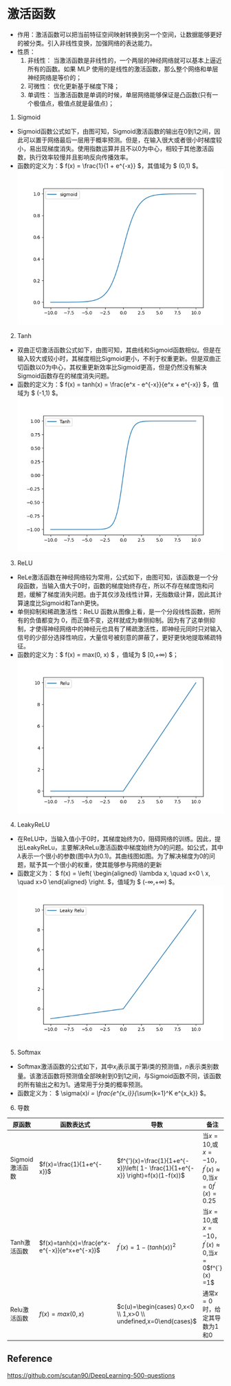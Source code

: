 # 激活函数 
- 作用：激活函数可以把当前特征空间映射转换到另一个空间，让数据能够更好的被分类。引入非线性变换，加强网络的表达能力。
- 性质：
    1. 非线性： 当激活函数是非线性的，一个两层的神经网络就可以基本上逼近所有的函数。如果 MLP 使用的是线性的激活函数，那么整个网络和单层神经网络是等价的；
    2. 可微性： 优化更新基于梯度下降；
    3. 单调性： 当激活函数是单调的时候，单层网络能够保证是凸函数(只有一个极值点，极值点就是最值点)；

1. Sigmoid
- Sigmoid函数公式如下，由图可知，Sigmoid激活函数的输出在0到1之间，因此可以置于网络最后一层用于概率预测。但是，在输入很大或者很小时梯度较小，易出现梯度消失。使用指数运算并且不以0为中心，相较于其他激活函数，执行效率较慢并且影响反向传播效率。
- 函数的定义为：$ f(x) = \frac{1}{1 + e^{-x}} $，其值域为 $ (0,1) $。
![](./pics/2-1.png)

2. Tanh
- 双曲正切激活函数公式如下，由图可知，其曲线和Sigmoid函数相似。但是在输入较大或较小时，其梯度相比Sigmoid更小，不利于权重更新。但是双曲正切函数以0为中心，其权重更新效率比Sigmoid更高，但是仍然没有解决Sigmoid函数存在的梯度消失问题。
- 函数的定义为：$ f(x) = tanh(x) = \frac{e^x - e^{-x}}{e^x + e^{-x}} $，值域为 $ (-1,1) $。
![](./pics/2-2.png)

3. ReLU
- ReLe激活函数在神经网络较为常用，公式如下，由图可知，该函数是一个分段函数，当输入值大于0时，函数的梯度始终存在，所以不存在梯度饱和问题，缓解了梯度消失问题。由于其仅涉及线性计算，无指数级计算，因此其计算速度比Sigmoid和Tanh更快。
- 单侧抑制和稀疏激活性：ReLU 函数从图像上看，是一个分段线性函数，把所有的负值都变为 0，而正值不变，这样就成为单侧抑制。因为有了这单侧抑制，才使得神经网络中的神经元也具有了稀疏激活性，即神经元同时只对输入信号的少部分选择性响应，大量信号被刻意的屏蔽了，更好更快地提取稀疏特征。
- 函数的定义为：$ f(x) = max(0, x) $  ，值域为 $ [0,+∞) $；
![](./pics/2-3.png)
4. LeakyReLU
- 在ReLU中，当输入值小于0时，其梯度始终为0，阻碍网络的训练。因此，提出LeakyReLu，主要解决ReLu激活函数中梯度始终为0的问题。如公式，其中$\lambda$表示一个很小的参数(图中$\lambda$为0.1)。其曲线图如图。为了解决梯度为0的问题，赋予其一个很小的权重，使其能够参与网络的更新
-    函数定义为： $ f(x) =  \left\{
   \begin{aligned}
   \lambda x, \quad x<0 \\
   x, \quad x>0
   \end{aligned}
   \right. $，值域为 $ (-∞,+∞) $。 
![](./pics/2-4.png)

5. Softmax
- Softmax激活函数的公式如下，其中$x_i$表示属于第$i$类的预测值，$n$表示类别数量。该激活函数将预测值全部映射到0到1之间，与Sigmoid函数不同，该函数的所有输出之和为1。通常用于分类的概率预测。
- 函数定义为： $ \sigma(x)_i = \frac{e^{x_i}}{\sum_{k=1}^K e^{x_k}} $。

6. 导数

| 原函数          | 函数表达式                                   | 导数                                                         | 备注                                                         |
| --------------- | -------------------------------------------- | ------------------------------------------------------------ | ------------------------------------------------------------ |
| Sigmoid激活函数 | $f(x)=\frac{1}{1+e^{-x}}$                    | $f^{'}(x)=\frac{1}{1+e^{-x}}\left( 1- \frac{1}{1+e^{-x}} \right)=f(x)(1-f(x))$ | 当$x=10$,或$x=-10​$，$f^{'}(x) \approx0​$,当$x=0​$$f^{'}(x) =0.25​$ |
| Tanh激活函数    | $f(x)=tanh(x)=\frac{e^x-e^{-x}}{e^x+e^{-x}}$ | $f^{'}(x)=1-(tanh(x))^2$                                      | 当$x=10$,或$x=-10$，$f^{'}(x) \approx0$,当$x=0$$f^{`}(x) =1$ |
| Relu激活函数    | $f(x)=max(0,x)$                              | $c(u)=\begin{cases} 0,x<0 \\ 1,x>0 \\ undefined,x=0\end{cases}$ | 通常$x=0$时，给定其导数为1和0                                |


## Reference

https://github.com/scutan90/DeepLearning-500-questions